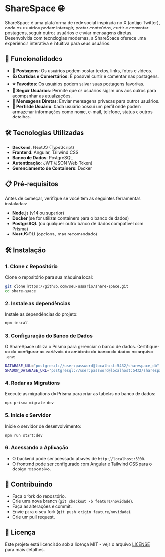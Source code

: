 # ShareSpace 🌐

ShareSpace é uma plataforma de rede social inspirada no X (antigo Twitter), onde os usuários podem interagir, postar conteúdos, curtir e comentar postagens, seguir outros usuários e enviar mensagens diretas. Desenvolvida com tecnologias modernas, a ShareSpace oferece uma experiência interativa e intuitiva para seus usuários.

## 🚀 Funcionalidades

- **📝 Postagens**: Os usuários podem postar textos, links, fotos e vídeos.
- **👍 Curtidas e Comentários**: É possível curtir e comentar nas postagens.
- **⭐ Favoritos**: Os usuários podem salvar suas postagens favoritas.
- **👥 Seguir Usuários**: Permite que os usuários sigam uns aos outros para acompanhar as atualizações.
- **📩 Mensagens Diretas**: Enviar mensagens privadas para outros usuários.
- **👤 Perfil de Usuário**: Cada usuário possui um perfil onde podem armazenar informações como nome, e-mail, telefone, status e outros detalhes.

## 🛠️ Tecnologias Utilizadas

- **Backend**: NestJS (TypeScript)
- **Frontend**: Angular, Tailwind CSS
- **Banco de Dados**: PostgreSQL
- **Autenticação**: JWT (JSON Web Token)
- **Gerenciamento de Containers**: Docker

## 📋 Pré-requisitos

Antes de começar, verifique se você tem as seguintes ferramentas instaladas:

- **Node.js** (v14 ou superior)
- **Docker** (se for utilizar containers para o banco de dados)
- **PostgreSQL** (ou qualquer outro banco de dados compatível com Prisma)
- **NestJS CLI** (opcional, mas recomendado)

## 🛠️ Instalação

### 1. Clone o Repositório

Clone o repositório para sua máquina local:

```bash
git clone https://github.com/seu-usuario/share-space.git
cd share-space
```

### 2. Instale as dependências

Instale as dependências do projeto:
```bash
npm install
```

### 3. Configuração do Banco de Dados

O ShareSpace utiliza o Prisma para gerenciar o banco de dados. Certifique-se de configurar as variáveis de ambiente do banco de dados no arquivo `.env`:

```bash
DATABASE_URL="postgresql://user:password@localhost:5432/sharespace_db"
SHADOW_DATABASE_URL="postgresql://user:password@localhost:5432/sharespace_shadow_db"
```

### 4. Rodar as Migrations

Execute as migrations do Prisma para criar as tabelas no banco de dados:

```bash
npx prisma migrate dev
```

### 5. Inicie o Servidor

Inicie o servidor de desenvolvimento:

```bash
npm run start:dev
```

### 6. Acessando a Aplicação

- O backend pode ser acessado através de `http://localhost:3000`.
- O frontend pode ser configurado com Angular e Tailwind CSS para o design responsivo.

## 🤝 Contribuindo

- Faça o fork do repositório.
- Crie uma nova branch (`git checkout -b feature/novidade`).
- Faça as alterações e commit.
- Envie para o seu fork (`git push origin feature/novidade`).
- Crie um pull request.

## 📄 Licença

Este projeto está licenciado sob a licença MIT - veja o arquivo [LICENSE](LICENSE) para mais detalhes.

